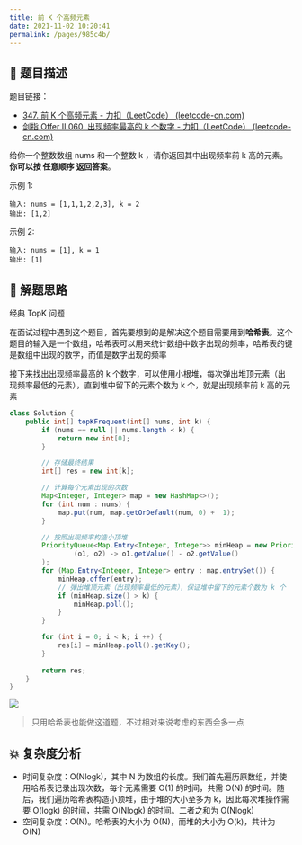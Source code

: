 ```yaml
---
title: 前 K 个高频元素
date: 2021-11-02 10:20:41
permalink: /pages/985c4b/
---
```


## 📃 题目描述

题目链接：

- [347. 前 K 个高频元素 - 力扣（LeetCode） (leetcode-cn.com)](https://leetcode-cn.com/problems/top-k-frequent-elements/)
- [剑指 Offer II 060. 出现频率最高的 k 个数字 - 力扣（LeetCode） (leetcode-cn.com)](https://leetcode-cn.com/problems/g5c51o/)

给你一个整数数组 nums 和一个整数 k ，请你返回其中出现频率前 k 高的元素。**你可以按 任意顺序 返回答案**。

示例 1:

```
输入: nums = [1,1,1,2,2,3], k = 2
输出: [1,2]
```

示例 2:

```
输入: nums = [1], k = 1
输出: [1]
```

## 🔔 解题思路

经典 TopK 问题

在面试过程中遇到这个题目，首先要想到的是解决这个题目需要用到**哈希表**。这个题目的输入是一个数组，哈希表可以用来统计数组中数字出现的频率，哈希表的键是数组中出现的数字，而值是数字出现的频率

接下来找出出现频率最高的 k 个数字，可以使用小根堆，每次弹出堆顶元素（出现频率最低的元素），直到堆中留下的元素个数为 k 个，就是出现频率前 k 高的元素


```java
class Solution {
    public int[] topKFrequent(int[] nums, int k) {
        if (nums == null || nums.length < k) {
            return new int[0];
        }

        // 存储最终结果
        int[] res = new int[k];

        // 计算每个元素出现的次数
        Map<Integer, Integer> map = new HashMap<>();
        for (int num : nums) {
            map.put(num, map.getOrDefault(num, 0) +  1);
        }

        // 按照出现频率构造小顶堆
        PriorityQueue<Map.Entry<Integer, Integer>> minHeap = new PriorityQueue<>(
                (o1, o2) -> o1.getValue() - o2.getValue()
        );
        for (Map.Entry<Integer, Integer> entry : map.entrySet()) {
            minHeap.offer(entry);
            // 弹出堆顶元素（出现频率最低的元素），保证堆中留下的元素个数为 k 个
            if (minHeap.size() > k) {
                minHeap.poll();
            }
        }

        for (int i = 0; i < k; i ++) {
            res[i] = minHeap.poll().getKey();
        }
        
        return res;
    }
}
```

![](https://gitee.com/veal98/images/raw/master/img/20211102104309.png)

> 只用哈希表也能做这道题，不过相对来说考虑的东西会多一点

## 💥 复杂度分析

- 时间复杂度：O(Nlogk)，其中 N 为数组的长度。我们首先遍历原数组，并使用哈希表记录出现次数，每个元素需要 O(1) 的时间，共需 O(N) 的时间。随后，我们遍历哈希表构造小顶堆，由于堆的大小至多为 k，因此每次堆操作需要 O(logk) 的时间，共需 O(Nlogk) 的时间。二者之和为 O(Nlogk)
- 空间复杂度：O(N)。哈希表的大小为 O(N)，而堆的大小为 O(k)，共计为 O(N)

